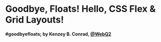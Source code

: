 # Goodbye, Floats! Hello, CSS Flex & Grid Layouts!
**#goodbyefloats; by Kenzey B. Conrad, [@WebQ2](http://twitter.com/WebQ2)** 

